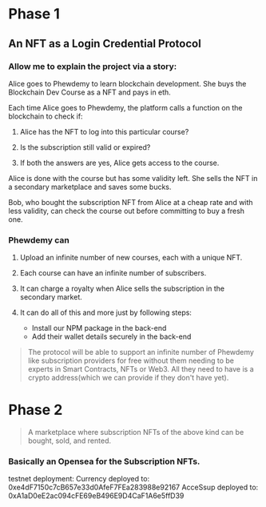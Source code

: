 # Phase 1

## An NFT as a Login Credential Protocol

### Allow me to explain the project via a story:

Alice goes to Phewdemy to learn blockchain development. She buys the Blockchain Dev Course as a NFT and pays in eth.

Each time Alice goes to Phewdemy, the platform calls a function on the blockchain to check if:

1. Alice has the NFT to log into this particular course?

2. Is the subscription still valid or expired?

3. If both the answers are yes, Alice gets access to the course.

Alice is done with the course but has some validity left. She sells the NFT in a secondary marketplace and saves some bucks.

Bob, who bought the subscription NFT from Alice at a cheap rate and with less validity, can check the course out before committing to buy a fresh one.

### Phewdemy can

1. Upload an infinite number of new courses, each with a unique NFT.

2. Each course can have an infinite number of subscribers.

3. It can charge a royalty when Alice sells the subscription in the secondary market.

4. It can do all of this and more just by following steps:

   - Install our NPM package in the back-end
   - Add their wallet details securely in the back-end

> The protocol will be able to support an infinite number of Phewdemy like subscription providers for free without them needing to be experts in Smart Contracts, NFTs or Web3. All they need to have is a crypto address(which we can provide if they don't have yet).

# Phase 2

> A marketplace where subscription NFTs of the above kind can be bought, sold, and rented.

### Basically an Opensea for the Subscription NFTs.

testnet deployment:
Currency deployed to: 0xe4dF7150c7cB657e33d0AfeF7FEa283988e92167
AcceSsup deployed to: 0xA1aD0eE2ac094cFE69eB496E9D4CaF1A6e5ffD39
